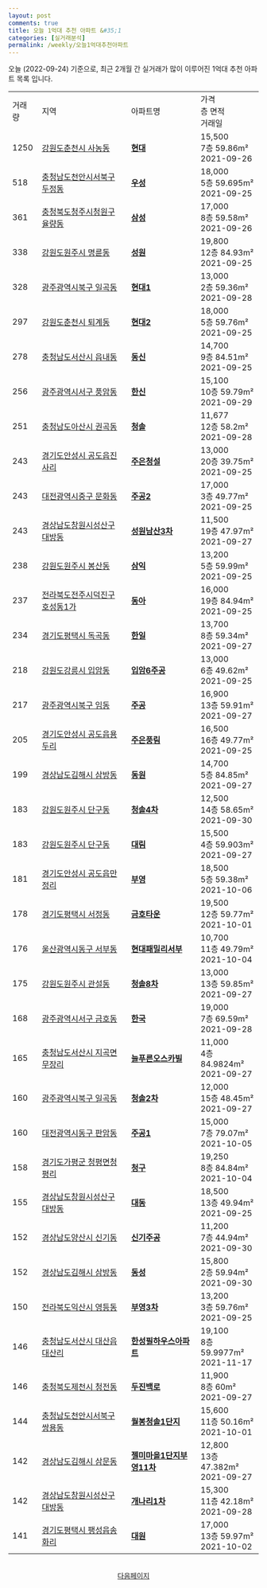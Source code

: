 ```yaml
---
layout: post
comments: true
title: 오늘 1억대 추천 아파트 &#35;1
categories: [실거래분석]
permalink: /weekly/오늘1억대추천아파트
---
```


오늘 (2022-09-24) 기준으로, 최근 2개월 간 실거래가 많이 이루어진 1억대 추천 아파트 목록 입니다.

<table class="sortable">
  <tr>
    <td>거래량</td>
    <td>지역</td>
    <td>아파트명</td>
    <td>가격<br>층 면적<br>거래일</td>
  </tr>

  <tr class="item">
    <td>1250</td>
    <td><a href="/apt/강원도춘천시사농동">강원도춘천시 사농동</a></td>
    <td style="font-weight: bold;"><a href="/apt/강원도춘천시사농동현대">현대</a></td>
    <td>15,500<br>7층  59.86m²<br>2021-09-26</td>
  </tr>

  <tr class="item">
    <td>518</td>
    <td><a href="/apt/충청남도천안시서북구두정동">충청남도천안시서북구 두정동</a></td>
    <td style="font-weight: bold;"><a href="/apt/충청남도천안시서북구두정동우성">우성</a></td>
    <td>18,000<br>5층  59.695m²<br>2021-09-25</td>
  </tr>

  <tr class="item">
    <td>361</td>
    <td><a href="/apt/충청북도청주시청원구율량동">충청북도청주시청원구 율량동</a></td>
    <td style="font-weight: bold;"><a href="/apt/충청북도청주시청원구율량동삼성">삼성</a></td>
    <td>17,000<br>8층  59.58m²<br>2021-09-26</td>
  </tr>

  <tr class="item">
    <td>338</td>
    <td><a href="/apt/강원도원주시명륜동">강원도원주시 명륜동</a></td>
    <td style="font-weight: bold;"><a href="/apt/강원도원주시명륜동성원">성원</a></td>
    <td>19,800<br>12층  84.93m²<br>2021-09-25</td>
  </tr>

  <tr class="item">
    <td>328</td>
    <td><a href="/apt/광주광역시북구일곡동">광주광역시북구 일곡동</a></td>
    <td style="font-weight: bold;"><a href="/apt/광주광역시북구일곡동현대1">현대1</a></td>
    <td>13,000<br>2층  59.36m²<br>2021-09-28</td>
  </tr>

  <tr class="item">
    <td>297</td>
    <td><a href="/apt/강원도춘천시퇴계동">강원도춘천시 퇴계동</a></td>
    <td style="font-weight: bold;"><a href="/apt/강원도춘천시퇴계동현대2">현대2</a></td>
    <td>18,000<br>5층  59.76m²<br>2021-09-25</td>
  </tr>

  <tr class="item">
    <td>278</td>
    <td><a href="/apt/충청남도서산시읍내동">충청남도서산시 읍내동</a></td>
    <td style="font-weight: bold;"><a href="/apt/충청남도서산시읍내동동신">동신</a></td>
    <td>14,700<br>9층  84.51m²<br>2021-09-25</td>
  </tr>

  <tr class="item">
    <td>256</td>
    <td><a href="/apt/광주광역시서구풍암동">광주광역시서구 풍암동</a></td>
    <td style="font-weight: bold;"><a href="/apt/광주광역시서구풍암동한신">한신</a></td>
    <td>15,100<br>10층  59.79m²<br>2021-09-29</td>
  </tr>

  <tr class="item">
    <td>251</td>
    <td><a href="/apt/충청남도아산시권곡동">충청남도아산시 권곡동</a></td>
    <td style="font-weight: bold;"><a href="/apt/충청남도아산시권곡동청솔">청솔</a></td>
    <td>11,677<br>12층  58.2m²<br>2021-09-28</td>
  </tr>

  <tr class="item">
    <td>243</td>
    <td><a href="/apt/경기도안성시공도읍진사리">경기도안성시 공도읍진사리</a></td>
    <td style="font-weight: bold;"><a href="/apt/경기도안성시공도읍진사리주은청설">주은청설</a></td>
    <td>13,000<br>20층  39.75m²<br>2021-09-25</td>
  </tr>

  <tr class="item">
    <td>243</td>
    <td><a href="/apt/대전광역시중구문화동">대전광역시중구 문화동</a></td>
    <td style="font-weight: bold;"><a href="/apt/대전광역시중구문화동주공2">주공2</a></td>
    <td>17,000<br>3층  49.77m²<br>2021-09-25</td>
  </tr>

  <tr class="item">
    <td>243</td>
    <td><a href="/apt/경상남도창원시성산구대방동">경상남도창원시성산구 대방동</a></td>
    <td style="font-weight: bold;"><a href="/apt/경상남도창원시성산구대방동성원남산3차">성원남산3차</a></td>
    <td>11,500<br>19층  47.97m²<br>2021-09-27</td>
  </tr>

  <tr class="item">
    <td>238</td>
    <td><a href="/apt/강원도원주시봉산동">강원도원주시 봉산동</a></td>
    <td style="font-weight: bold;"><a href="/apt/강원도원주시봉산동삼익">삼익</a></td>
    <td>13,200<br>5층  59.99m²<br>2021-09-25</td>
  </tr>

  <tr class="item">
    <td>237</td>
    <td><a href="/apt/전라북도전주시덕진구호성동1가">전라북도전주시덕진구 호성동1가</a></td>
    <td style="font-weight: bold;"><a href="/apt/전라북도전주시덕진구호성동1가동아">동아</a></td>
    <td>16,000<br>19층  84.94m²<br>2021-09-25</td>
  </tr>

  <tr class="item">
    <td>234</td>
    <td><a href="/apt/경기도평택시독곡동">경기도평택시 독곡동</a></td>
    <td style="font-weight: bold;"><a href="/apt/경기도평택시독곡동한일">한일</a></td>
    <td>13,700<br>8층  59.34m²<br>2021-09-27</td>
  </tr>

  <tr class="item">
    <td>218</td>
    <td><a href="/apt/강원도강릉시입암동">강원도강릉시 입암동</a></td>
    <td style="font-weight: bold;"><a href="/apt/강원도강릉시입암동입암6주공">입암6주공</a></td>
    <td>13,000<br>6층  49.62m²<br>2021-09-25</td>
  </tr>

  <tr class="item">
    <td>217</td>
    <td><a href="/apt/광주광역시북구임동">광주광역시북구 임동</a></td>
    <td style="font-weight: bold;"><a href="/apt/광주광역시북구임동주공">주공</a></td>
    <td>16,900<br>13층  59.91m²<br>2021-09-27</td>
  </tr>

  <tr class="item">
    <td>205</td>
    <td><a href="/apt/경기도안성시공도읍용두리">경기도안성시 공도읍용두리</a></td>
    <td style="font-weight: bold;"><a href="/apt/경기도안성시공도읍용두리주은풍림">주은풍림</a></td>
    <td>16,500<br>16층  49.77m²<br>2021-09-25</td>
  </tr>

  <tr class="item">
    <td>199</td>
    <td><a href="/apt/경상남도김해시삼방동">경상남도김해시 삼방동</a></td>
    <td style="font-weight: bold;"><a href="/apt/경상남도김해시삼방동동원">동원</a></td>
    <td>14,700<br>5층  84.85m²<br>2021-09-27</td>
  </tr>

  <tr class="item">
    <td>183</td>
    <td><a href="/apt/강원도원주시단구동">강원도원주시 단구동</a></td>
    <td style="font-weight: bold;"><a href="/apt/강원도원주시단구동청솔4차">청솔4차</a></td>
    <td>12,500<br>14층  58.65m²<br>2021-09-30</td>
  </tr>

  <tr class="item">
    <td>183</td>
    <td><a href="/apt/강원도원주시단구동">강원도원주시 단구동</a></td>
    <td style="font-weight: bold;"><a href="/apt/강원도원주시단구동대림">대림</a></td>
    <td>15,500<br>4층  59.903m²<br>2021-09-27</td>
  </tr>

  <tr class="item">
    <td>181</td>
    <td><a href="/apt/경기도안성시공도읍만정리">경기도안성시 공도읍만정리</a></td>
    <td style="font-weight: bold;"><a href="/apt/경기도안성시공도읍만정리부영">부영</a></td>
    <td>18,500<br>5층  59.38m²<br>2021-10-06</td>
  </tr>

  <tr class="item">
    <td>178</td>
    <td><a href="/apt/경기도평택시서정동">경기도평택시 서정동</a></td>
    <td style="font-weight: bold;"><a href="/apt/경기도평택시서정동금호타운">금호타운</a></td>
    <td>19,500<br>12층  59.77m²<br>2021-10-01</td>
  </tr>

  <tr class="item">
    <td>176</td>
    <td><a href="/apt/울산광역시동구서부동">울산광역시동구 서부동</a></td>
    <td style="font-weight: bold;"><a href="/apt/울산광역시동구서부동현대패밀리서부">현대패밀리서부</a></td>
    <td>10,700<br>11층  49.79m²<br>2021-10-04</td>
  </tr>

  <tr class="item">
    <td>175</td>
    <td><a href="/apt/강원도원주시관설동">강원도원주시 관설동</a></td>
    <td style="font-weight: bold;"><a href="/apt/강원도원주시관설동청솔8차">청솔8차</a></td>
    <td>13,000<br>13층  59.85m²<br>2021-09-27</td>
  </tr>

  <tr class="item">
    <td>168</td>
    <td><a href="/apt/광주광역시서구금호동">광주광역시서구 금호동</a></td>
    <td style="font-weight: bold;"><a href="/apt/광주광역시서구금호동한국">한국</a></td>
    <td>19,000<br>7층  69.59m²<br>2021-09-28</td>
  </tr>

  <tr class="item">
    <td>165</td>
    <td><a href="/apt/충청남도서산시지곡면무장리">충청남도서산시 지곡면무장리</a></td>
    <td style="font-weight: bold;"><a href="/apt/충청남도서산시지곡면무장리늘푸른오스카빌">늘푸른오스카빌</a></td>
    <td>11,000<br>4층  84.9824m²<br>2021-09-27</td>
  </tr>

  <tr class="item">
    <td>160</td>
    <td><a href="/apt/광주광역시북구일곡동">광주광역시북구 일곡동</a></td>
    <td style="font-weight: bold;"><a href="/apt/광주광역시북구일곡동청솔2차">청솔2차</a></td>
    <td>12,000<br>15층  48.45m²<br>2021-09-27</td>
  </tr>

  <tr class="item">
    <td>160</td>
    <td><a href="/apt/대전광역시동구판암동">대전광역시동구 판암동</a></td>
    <td style="font-weight: bold;"><a href="/apt/대전광역시동구판암동주공1">주공1</a></td>
    <td>15,000<br>7층  79.07m²<br>2021-10-05</td>
  </tr>

  <tr class="item">
    <td>158</td>
    <td><a href="/apt/경기도가평군청평면청평리">경기도가평군 청평면청평리</a></td>
    <td style="font-weight: bold;"><a href="/apt/경기도가평군청평면청평리청구">청구</a></td>
    <td>19,250<br>8층  84.84m²<br>2021-10-04</td>
  </tr>

  <tr class="item">
    <td>155</td>
    <td><a href="/apt/경상남도창원시성산구대방동">경상남도창원시성산구 대방동</a></td>
    <td style="font-weight: bold;"><a href="/apt/경상남도창원시성산구대방동대동">대동</a></td>
    <td>18,500<br>13층  49.94m²<br>2021-09-25</td>
  </tr>

  <tr class="item">
    <td>152</td>
    <td><a href="/apt/경상남도양산시신기동">경상남도양산시 신기동</a></td>
    <td style="font-weight: bold;"><a href="/apt/경상남도양산시신기동신기주공">신기주공</a></td>
    <td>11,200<br>7층  44.94m²<br>2021-09-30</td>
  </tr>

  <tr class="item">
    <td>152</td>
    <td><a href="/apt/경상남도김해시삼방동">경상남도김해시 삼방동</a></td>
    <td style="font-weight: bold;"><a href="/apt/경상남도김해시삼방동동성">동성</a></td>
    <td>15,800<br>2층  59.94m²<br>2021-09-30</td>
  </tr>

  <tr class="item">
    <td>150</td>
    <td><a href="/apt/전라북도익산시영등동">전라북도익산시 영등동</a></td>
    <td style="font-weight: bold;"><a href="/apt/전라북도익산시영등동부영3차">부영3차</a></td>
    <td>13,200<br>3층  59.76m²<br>2021-09-25</td>
  </tr>

  <tr class="item">
    <td>146</td>
    <td><a href="/apt/충청남도서산시대산읍대산리">충청남도서산시 대산읍대산리</a></td>
    <td style="font-weight: bold;"><a href="/apt/충청남도서산시대산읍대산리한성필하우스아파트">한성필하우스아파트</a></td>
    <td>19,100<br>8층  59.9977m²<br>2021-11-17</td>
  </tr>

  <tr class="item">
    <td>146</td>
    <td><a href="/apt/충청북도제천시청전동">충청북도제천시 청전동</a></td>
    <td style="font-weight: bold;"><a href="/apt/충청북도제천시청전동두진백로">두진백로</a></td>
    <td>11,900<br>8층  60m²<br>2021-09-27</td>
  </tr>

  <tr class="item">
    <td>144</td>
    <td><a href="/apt/충청남도천안시서북구쌍용동">충청남도천안시서북구 쌍용동</a></td>
    <td style="font-weight: bold;"><a href="/apt/충청남도천안시서북구쌍용동월봉청솔1단지">월봉청솔1단지</a></td>
    <td>15,600<br>11층  50.16m²<br>2021-10-01</td>
  </tr>

  <tr class="item">
    <td>142</td>
    <td><a href="/apt/경상남도김해시삼문동">경상남도김해시 삼문동</a></td>
    <td style="font-weight: bold;"><a href="/apt/경상남도김해시삼문동젤미마을1단지부영11차">젤미마을1단지부영11차</a></td>
    <td>12,800<br>13층  47.382m²<br>2021-09-27</td>
  </tr>

  <tr class="item">
    <td>142</td>
    <td><a href="/apt/경상남도창원시성산구대방동">경상남도창원시성산구 대방동</a></td>
    <td style="font-weight: bold;"><a href="/apt/경상남도창원시성산구대방동개나리1차">개나리1차</a></td>
    <td>15,300<br>11층  42.18m²<br>2021-09-28</td>
  </tr>

  <tr class="item">
    <td>141</td>
    <td><a href="/apt/경기도평택시팽성읍송화리">경기도평택시 팽성읍송화리</a></td>
    <td style="font-weight: bold;"><a href="/apt/경기도평택시팽성읍송화리대원">대원</a></td>
    <td>17,000<br>13층  59.97m²<br>2021-10-02</td>
  </tr>

  <tr>
      <script async src="https://pagead2.googlesyndication.com/pagead/js/adsbygoogle.js?client=ca-pub-3485438051770037"
          crossorigin="anonymous"></script>
      <ins class="adsbygoogle"
          style="display:block"
          data-ad-format="fluid"
          data-ad-layout-key="-fb+5w+4e-db+86"
          data-ad-client="ca-pub-3485438051770037"
          data-ad-slot="1827090281"></ins>
      <script>
          (adsbygoogle = window.adsbygoogle || []).push({});
      </script>
  </tr>
    
</table>

<br>
<center><a href="/weekly/오늘1억대추천아파트2">다음페이지</a></center>
<br><br>
